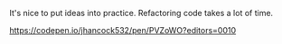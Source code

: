 It's nice to put ideas into practice. Refactoring code takes a lot of time.

https://codepen.io/jhancock532/pen/PVZoWO?editors=0010
